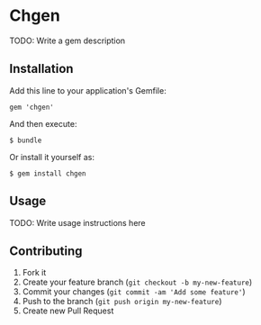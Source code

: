 # Chgen

TODO: Write a gem description

## Installation

Add this line to your application's Gemfile:

    gem 'chgen'

And then execute:

    $ bundle

Or install it yourself as:

    $ gem install chgen

## Usage

TODO: Write usage instructions here

## Contributing

1. Fork it
2. Create your feature branch (`git checkout -b my-new-feature`)
3. Commit your changes (`git commit -am 'Add some feature'`)
4. Push to the branch (`git push origin my-new-feature`)
5. Create new Pull Request

